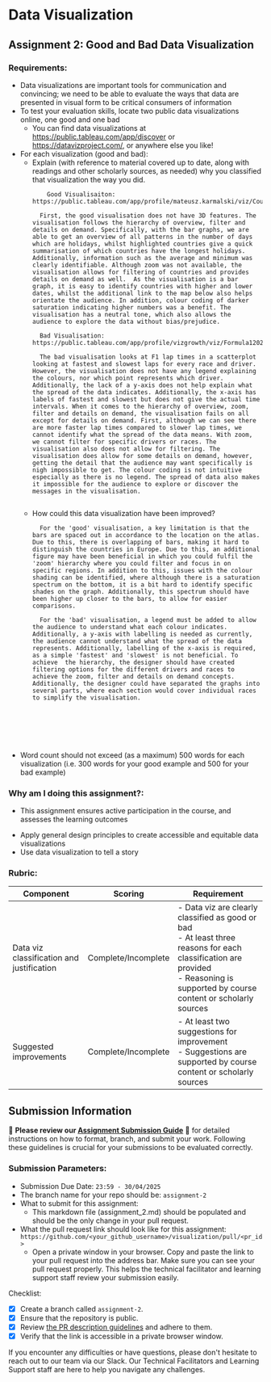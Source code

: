 # Data Visualization

## Assignment 2: Good and Bad Data Visualization

### Requirements:

- Data visualizations are important tools for communication and convincing; we need to be able to evaluate the ways that data are presented in visual form to be critical consumers of information 
- To test your evaluation skills, locate two public data visualizations online, one good and one bad  
    - You can find data visualizations at https://public.tableau.com/app/discover or https://datavizproject.com/, or anywhere else you like! 
- For each visualization (good and bad):  
    - Explain (with reference to material covered up to date, along with readings and other scholarly sources, as needed) why you classified that visualization the way you did.
      ```
          Good Visualisaiton: https://public.tableau.com/app/profile/mateusz.karmalski/viz/CountrieswiththeMostHolidaysin2024makeovermonday/Dashboard12

        First, the good visualisation does not have 3D features. The visualisation follows the hierarchy of overview, filter and details on demand. Specifically, with the bar graphs, we are able to get an overview of all patterns in the number of days which are holidays, whilst highlighted countries give a quick summarisation of which countries have the longest holidays. Additionally, information such as the average and minimum was clearly identifiable. Although zoom was not available, the visualisation allows for filtering of countries and provides details on demand as well.  As the visualisation is a bar graph, it is easy to identify countries with higher and lower dates, whilst the additional link to the map below also helps orientate the audience. In addition, colour coding of darker saturation indicating higher numbers was a benefit. The visualisation has a neutral tone, which also allows the audience to explore the data without bias/prejudice. 
        
        Bad Visualisation: https://public.tableau.com/app/profile/vizgrowth/viz/Formula12024LapTimesBeeswarm/Beeswarm

        The bad visualisation looks at F1 lap times in a scatterplot looking at fastest and slowest laps for every race and driver. However, the visualisation does not have any legend explaining the colours, nor which point represents which driver. Additionally, the lack of a y-axis does not help explain what the spread of the data indicates. Additionally, the x-axis has labels of fastest and slowest but does not give the actual time intervals. When it comes to the hierarchy of overview, zoom, filter and details on demand, the visualisation fails on all except for details on demand. First, although we can see there are more faster lap times compared to slower lap times, we cannot identify what the spread of the data means. With zoom, we cannot filter for specific drivers or races. The visualisation also does not allow for filtering. The visualisation does allow for some details on demand, however, getting the detail that the audience may want specifically is nigh impossible to get. The colour coding is not intuitive especially as there is no legend. The spread of data also makes it impossible for the audience to explore or discover the messages in the visualisation.


      ```
    - How could this data visualization have been improved?  
      ```
        For the 'good' visualisation, a key limitation is that the bars are spaced out in accordance to the location on the atlas. Due to this, there is overlapping of bars, making it hard to distinguish the countries in Europe. Due to this, an additional figure may have been beneficial in which you could fulfil the 'zoom' hierarchy where you could filter and focus in on specific regions. In addition to this, issues with the colour shading can be identified, where although there is a saturation spectrum on the bottom, it is a bit hard to identify specific shades on the graph. Additionally, this spectrum should have been higher up closer to the bars, to allow for easier comparisons. 
          
        For the 'bad' visualisation, a legend must be added to allow the audience to understand what each colour indicates. Additionally, a y-axis with labelling is needed as currently, the audience cannot understand what the spread of the data represents. Additionally, labelling of the x-axis is required, as a simple 'fastest' and 'slowest' is not beneficial. To achieve  the hierarchy, the designer should have created filtering options for the different drivers and races to achieve the zoom, filter and details on demand concepts. Additionally, the designer could have separated the graphs into several parts, where each section would cover individual races to simplify the visualisation.  






      
      ```
- Word count should not exceed (as a maximum) 500 words for each visualization (i.e. 
300 words for your good example and 500 for your bad example)

### Why am I doing this assignment?:

- This assignment ensures active participation in the course, and assesses the learning outcomes
* Apply general design principles to create accessible and equitable data visualizations
* Use data visualization to tell a story

### Rubric:

| Component               | Scoring   | Requirement                                                 |
|-------------------------|-----------|-------------------------------------------------------------|
| Data viz classification and justification | Complete/Incomplete | - Data viz are clearly classified as good or bad<br />- At least three reasons for each classification are provided<br />- Reasoning is supported by course content or scholarly sources |
| Suggested improvements  | Complete/Incomplete | - At least two suggestions for improvement<br />- Suggestions are supported by course content or scholarly sources |

## Submission Information

🚨 **Please review our [Assignment Submission Guide](https://github.com/UofT-DSI/onboarding/blob/main/onboarding_documents/submissions.md)** 🚨 for detailed instructions on how to format, branch, and submit your work. Following these guidelines is crucial for your submissions to be evaluated correctly.

### Submission Parameters:
* Submission Due Date: `23:59 - 30/04/2025`
* The branch name for your repo should be: `assignment-2`
* What to submit for this assignment:
    * This markdown file (assignment_2.md) should be populated and should be the only change in your pull request.
* What the pull request link should look like for this assignment: `https://github.com/<your_github_username>/visualization/pull/<pr_id>`
    * Open a private window in your browser. Copy and paste the link to your pull request into the address bar. Make sure you can see your pull request properly. This helps the technical facilitator and learning support staff review your submission easily.

Checklist:
- [X] Create a branch called `assignment-2`.
- [X] Ensure that the repository is public.
- [X] Review [the PR description guidelines](https://github.com/UofT-DSI/onboarding/blob/main/onboarding_documents/submissions.md#guidelines-for-pull-request-descriptions) and adhere to them.
- [X] Verify that the link is accessible in a private browser window.

If you encounter any difficulties or have questions, please don't hesitate to reach out to our team via our Slack. Our Technical Facilitators and Learning Support staff are here to help you navigate any challenges.
